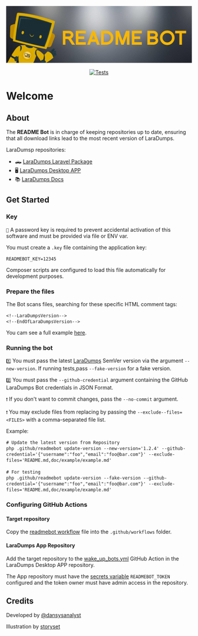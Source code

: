 <img src="./misc/banner.png">

<div align="center">
  <p align="center">
    <a href="https://github.com/laradumps/readmebot/actions">
        <img alt="Tests" src="https://github.com/laradumps/readmebot/workflows/ci/badge.svg" />
    </a>
  </p>
</div>

# Welcome

## About

The **README Bot** is in charge of keeping repositories up to date, ensuring that all download links lead to the most recent version of LaraDumps.

LaraDumsp repositories:

- 🛻 [LaraDumps Laravel Package](https://github.com/laradumps/laradumps)
- 🖥️ [LaraDumps Desktop APP](https://github.com/laradumps/app)
- 📚 [LaraDumps Docs](https://github.com/laradumps/laradumps-docs)

## Get Started

### Key

` 🔐 ` A password key is required to prevent accidental activation of this software and must be provided via file or ENV var.

You must create a `.key` file containing the application key:

```plain
READMEBOT_KEY=12345
```

Composer scripts are configured to load this file automatically for development purposes.

### Prepare the files

The Bot scans files, searching for these specific HTML comment tags:

```plain
<!--LaraDumpsVersion-->
<!--EndOfLaraDumpsVersion-->
```

You cam see a full example [here](/misc/README.md.example).

### Running the bot

` 1️⃣ ` You must pass the latest [LaraDumps](https://github.com/laradumps/app/) SemVer version via the argument `--new-version`. If running tests,pass `--fake-version` for a fake version.

` 2️⃣ `  You must pass the `--github-credential` argument containing the GitHub LaraDumps Bot credentials in JSON Format.

` ❗ ` If you don't want to commit changes, pass the `--no-commit` argument.

` ❗ `  You may  exclude files from replacing by passing the `--exclude--files=<FILES>` with a comma-separated file list.

Example:

```shell
# Update the latest version from Repository
php .github/readmebot update-version --new-version='1.2.4' --github-credential='{"username":"foo","email":"foo@bar.com"}' --exclude-files='README.md,doc/example/example.md'

# For testing
php .github/readmebot update-version --fake-version --github-credential='{"username":"foo","email":"foo@bar.com"}' --exclude-files='README.md,doc/example/example.md'
```

### Configuring GitHub Actions

#### Target repository

Copy the [readmebot workflow](/.github/workflows/example/readmebot.yml.example)  file into the `.github/workflows` folder.

#### LaraDumps App Repository

Add the target repository to the [wake_up_bots.yml](https://github.com/laradumps/app/.github/workflows/wake_up_bots.yml.example) GitHub Action in the LaraDumps Desktop APP repository.

The App repository must have the [secrets variable](https://github.com/laradumps/app/settings/secrets/actions) `READMEBOT_TOKEN` configured and the token owner must have admin access in the repository.

## Credits

Developed by [@dansysanalyst](https://github.com/dansysanalyst)

Illustration by [storyset](https://www.freepik.com/author/stories)
